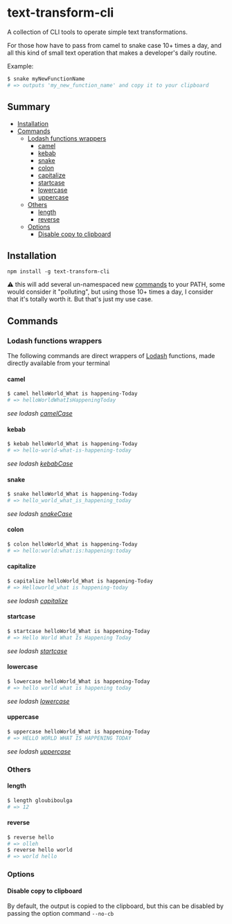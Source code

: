 # text-transform-cli
A collection of CLI tools to operate simple text transformations.

For those how have to pass from camel to snake case 10+ times a day, and all this kind of small text operation that makes a developer's daily routine.

Example:
```sh
$ snake myNewFunctionName
# => outputs 'my_new_function_name' and copy it to your clipboard
```

## Summary

<!-- START doctoc generated TOC please keep comment here to allow auto update -->
<!-- DON'T EDIT THIS SECTION, INSTEAD RE-RUN doctoc TO UPDATE -->


- [Installation](#installation)
- [Commands](#commands)
  - [Lodash functions wrappers](#lodash-functions-wrappers)
    - [camel](#camel)
    - [kebab](#kebab)
    - [snake](#snake)
    - [colon](#colon)
    - [capitalize](#capitalize)
    - [startcase](#startcase)
    - [lowercase](#lowercase)
    - [uppercase](#uppercase)
  - [Others](#others)
    - [length](#length)
    - [reverse](#reverse)
  - [Options](#options)
    - [Disable copy to clipboard](#disable-copy-to-clipboard)

<!-- END doctoc generated TOC please keep comment here to allow auto update -->

## Installation
```
npm install -g text-transform-cli
```
:warning: this will add several un-namespaced new [commands](#commands) to your PATH, some would consider it "polluting", but using those 10+ times a day, I consider that it's totally worth it. But that's just my use case.

## Commands

### Lodash functions wrappers
The following commands are direct wrappers of [Lodash](http://lodash.com) functions, made directly available from your terminal

#### camel
```sh
$ camel helloWorld_What is happening-Today
# => helloWorldWhatIsHappeningToday
```
*see lodash [camelCase](http://lodash.com/docs#camelCase)*

#### kebab
```sh
$ kebab helloWorld_What is happening-Today
# => hello-world-what-is-happening-today
```
*see lodash [kebabCase](http://lodash.com/docs#kebabCase)*

#### snake
```sh
$ snake helloWorld_What is happening-Today
# => hello_world_what_is_happening_today
```
*see lodash [snakeCase](http://lodash.com/docs#snakeCase)*

#### colon
```sh
$ colon helloWorld_What is happening-Today
# => hello:world:what:is:happening:today
```

#### capitalize
```sh
$ capitalize helloWorld_What is happening-Today
# => Helloworld_what is happening-today
```
*see lodash [capitalize](http://lodash.com/docs#capitalize)*

#### startcase
```sh
$ startcase helloWorld_What is happening-Today
# => Hello World What Is Happening Today
```
*see lodash [startcase](http://lodash.com/docs#startcase)*

#### lowercase
```sh
$ lowercase helloWorld_What is happening-Today
# => hello world what is happening today
```
*see lodash  [lowercase](http://lodash.com/docs#lowerCase)*

#### uppercase
```sh
$ uppercase helloWorld_What is happening-Today
# => HELLO WORLD WHAT IS HAPPENING TODAY
```
*see lodash  [uppercase](http://lodash.com/docs#upperCase)*


### Others
#### length
```sh
$ length gloubiboulga
# => 12
```

#### reverse
```sh
$ reverse hello
# => olleh
$ reverse hello world
# => world hello
```

### Options
#### Disable copy to clipboard
By default, the output is copied to the clipboard, but this can be disabled by passing the option command `--no-cb`
